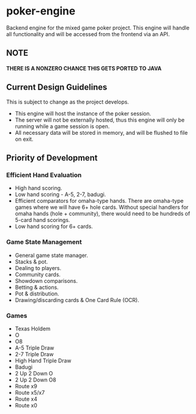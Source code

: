 # poker-engine

Backend engine for the mixed game poker project.  This engine will handle all functionality and will be accessed from the frontend via an API.

## NOTE
#### THERE IS A NONZERO CHANCE THIS GETS PORTED TO JAVA

## Current Design Guidelines

This is subject to change as the project develops.

- This engine will host the instance of the poker session.
- The server will not be externally hosted, thus this engine will only be running while a game session is open.
- All necessary data will be stored in memory, and will be flushed to file on exit.


## Priority of Development

### Efficient Hand Evaluation
- High hand scoring.
- Low hand scoring - A-5, 2-7, badugi.
- Efficient comparators for omaha-type hands.  There are omaha-type games where we will have 6+ hole cards.  Without special handlers for omaha hands (hole + community), there would need to be hundreds of 5-card hand scorings.
- Low hand scoring for 6+ cards.

### Game State Management
- General game state manager.
- Stacks & pot.
- Dealing to players.
- Community cards.
- Showdown comparisons.
- Betting & actions.
- Pot & distribution.
- Drawing/discarding cards & One Card Rule (OCR).

### Games
- Texas Holdem
- O
- O8
- A-5 Triple Draw
- 2-7 Triple Draw
- High Hand Triple Draw
- Badugi
- 2 Up 2 Down O
- 2 Up 2 Down O8
- Route x9
- Route x5/x7
- Route x4
- Route x0
